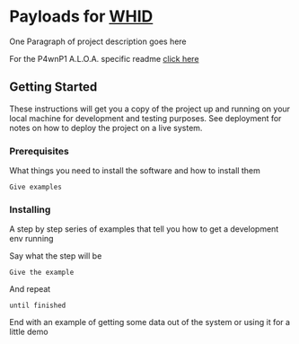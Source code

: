 # Payloads for [WHID](https://github.com/whid-injector/WHID)

One Paragraph of project description goes here

For the P4wnP1 A.L.O.A. specific readme [click here](p4wnp1/README.md)

## Getting Started

These instructions will get you a copy of the project up and running on your local machine for development and testing purposes. See deployment for notes on how to deploy the project on a live system.

### Prerequisites

What things you need to install the software and how to install them

```
Give examples
```

### Installing

A step by step series of examples that tell you how to get a development env running

Say what the step will be

```
Give the example
```

And repeat

```
until finished
```

End with an example of getting some data out of the system or using it for a little demo